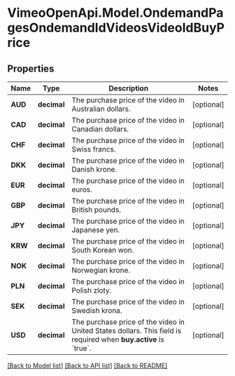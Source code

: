# VimeoOpenApi.Model.OndemandPagesOndemandIdVideosVideoIdBuyPrice
## Properties

Name | Type | Description | Notes
------------ | ------------- | ------------- | -------------
**AUD** | **decimal** | The purchase price of the video in Australian dollars. | [optional] 
**CAD** | **decimal** | The purchase price of the video in Canadian dollars. | [optional] 
**CHF** | **decimal** | The purchase price of the video in Swiss francs. | [optional] 
**DKK** | **decimal** | The purchase price of the video in Danish krone. | [optional] 
**EUR** | **decimal** | The purchase price of the video in euros. | [optional] 
**GBP** | **decimal** | The purchase price of the video in British pounds. | [optional] 
**JPY** | **decimal** | The purchase price of the video in Japanese yen. | [optional] 
**KRW** | **decimal** | The purchase price of the video in South Korean won. | [optional] 
**NOK** | **decimal** | The purchase price of the video in Norwegian krone. | [optional] 
**PLN** | **decimal** | The purchase price of the video in Polish zloty. | [optional] 
**SEK** | **decimal** | The purchase price of the video in Swedish krona. | [optional] 
**USD** | **decimal** | The purchase price of the video in United States dollars. This field is required when **buy.active** is &#x60;true&#x60;. | [optional] 

[[Back to Model list]](../README.md#documentation-for-models) [[Back to API list]](../README.md#documentation-for-api-endpoints) [[Back to README]](../README.md)


